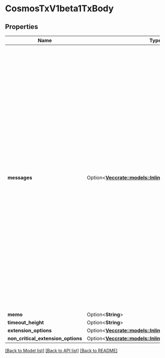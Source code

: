 # CosmosTxV1beta1TxBody

## Properties

Name | Type | Description | Notes
------------ | ------------- | ------------- | -------------
**messages** | Option<[**Vec<crate::models::InlineResponseDefaultDetails>**](inline_response_default_details.md)> | messages is a list of messages to be executed. The required signers of those messages define the number and order of elements in AuthInfo's signer_infos and Tx's signatures. Each required signer address is added to the list only the first time it occurs.  By convention, the first required signer (usually from the first message) is referred to as the primary signer and pays the fee for the whole transaction. | [optional]
**memo** | Option<**String**> |  | [optional]
**timeout_height** | Option<**String**> |  | [optional]
**extension_options** | Option<[**Vec<crate::models::InlineResponseDefaultDetails>**](inline_response_default_details.md)> |  | [optional]
**non_critical_extension_options** | Option<[**Vec<crate::models::InlineResponseDefaultDetails>**](inline_response_default_details.md)> |  | [optional]

[[Back to Model list]](../README.md#documentation-for-models) [[Back to API list]](../README.md#documentation-for-api-endpoints) [[Back to README]](../README.md)


